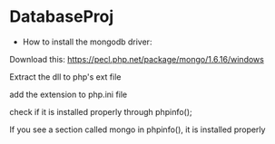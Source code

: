 # DatabaseProj

- How to install the mongodb driver:

Download this: https://pecl.php.net/package/mongo/1.6.16/windows

Extract the dll to php's ext file

add the extension to php.ini file

check if it is installed properly through phpinfo();

If you see a section called mongo in phpinfo(), it is installed properly
